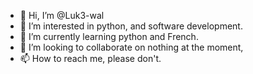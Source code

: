 - 👋 Hi, I’m @Luk3-wal
- 👀 I’m interested in python, and software development.
- 🌱 I’m currently learning python and French.
- 💞️ I’m looking to collaborate on nothing at the moment,
- 📫 How to reach me, please don't.

<!---
Luk3-wal/Luk3-wal is a ✨ special ✨ repository because its `README.md` (this file) appears on your GitHub profile.
You can click the Preview link to take a look at your changes.
--->
